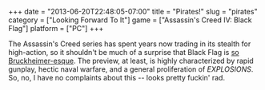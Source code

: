 +++
date = "2013-06-20T22:48:05-07:00"
title = "Pirates!"
slug = "pirates"
category = ["Looking Forward To It"]
game = ["Assassin's Creed IV: Black Flag"]
platform = ["PC"]
+++

The Assassin's Creed series has spent years now trading in its stealth for high-action, so it shouldn't be much of a surprise that Black Flag is <a href="http://www.joystiq.com/2013/06/20/assassins-creed-4-black-flag-ships-out-e3-trailer-with-develop/">so Bruckheimer-esque</a>.  The preview, at least, is highly characterized by rapid gunplay, hectic naval warfare, and a general proliferation of <i>EXPLOSIONS</i>.  So, no, I have no complaints about this -- looks pretty fuckin' rad.
